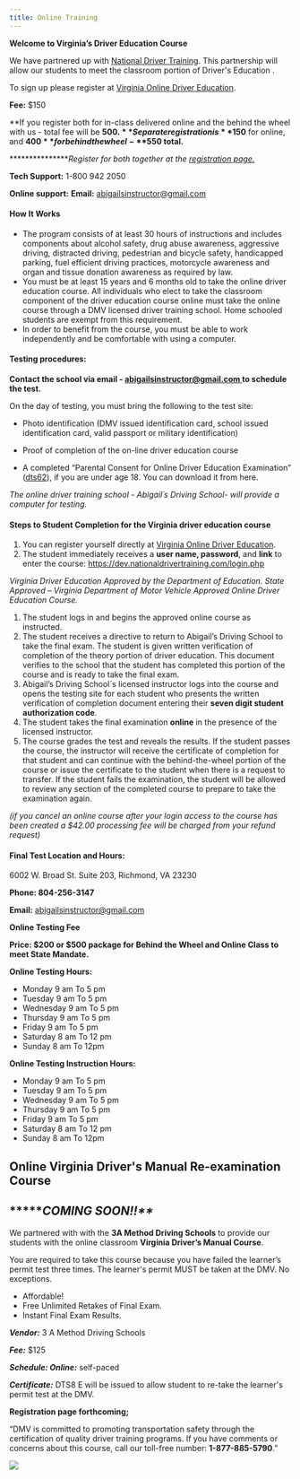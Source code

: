 ```yaml
---
title: Online Training
---
```

**Welcome to Virginia’s Driver Education Course**

We have partnered up with [National Driver Training](https://www.nationaldrivertraining.com/). This partnership will allow our students to meet the classroom portion of Driver's Education .

To sign up please register at  [Virginia Online Driver Education](https://dev.nationaldrivertraining.com/aff-landing.php?age=Teen&state=VA&affid=1081&pid=23).

**Fee:** $150

\*\*If you register both for in-class delivered online and the behind the wheel with us - total fee will be **$500.** Separate registration is **$150** for online, and **$400** for behind the wheel - **$550 total.** 

*\*\*\*\*\*\*\*\*\*\*\*\*\*\**Register for both together at the [registration page.](https://abigailsdrivingschool.com/en/registration)* 

**Tech Support:** 1-800 942 2050

**Online support:** **Email:** abigailsinstructor@gmail.com

#### How It Works

* The program consists of at least 30 hours of instructions and includes components about alcohol safety, drug abuse awareness, aggressive driving, distracted driving, pedestrian and bicycle safety, handicapped parking, fuel efficient driving practices, motorcycle awareness and organ and tissue donation awareness as required by law.
* You must be at least 15 years and 6 months old to take the online driver education course. All individuals who elect to take the classroom component of the driver education course online must take the online course through a DMV licensed driver training school. Home schooled students are exempt from this requirement.
* In order to benefit from the course, you must be able to work independently and be comfortable with using a computer.

#### Testing procedures:

**Contact the school via email - [abigailsinstructor@gmail.com ](abigailsinstructor@gmail.com)to schedule the test.** 

On the day of testing, you must bring the following to the test site:

* Photo identification (DMV issued identification card, school issued identification card, valid passport or military identification)

<!---->

* Proof of completion of the on-line driver education course

<!---->

* A completed “Parental Consent for Online Driver Education Examination” ([dts62](http://www.safedrivingacademy.net/wp-content/uploads/2018/05/dts62.pdf)), if you are under age 18. You can download it from here.

*The online driver training school - Abigail´s Driving School- will provide a computer for testing.*

#### Steps to Student Completion for the Virginia driver education course

1. You can register yourself directly at  [Virginia Online Driver Education](https://dev.nationaldrivertraining.com/aff-landing.php?age=Teen&state=VA&affid=1081&pid=23). 
2. The student immediately receives a **user name, password**, and **link** to enter the course: <https://dev.nationaldrivertraining.com/login.php>

*Virginia Driver Education Approved by the Department of Education. State Approved – Virginia Department of Motor Vehicle Approved Online Driver Education Course.*

1. The student logs in and begins the approved online course as instructed.
2. The student receives a directive to return to Abigail’s Driving School to take the final exam. The student is given written verification of completion of the theory portion of driver education. This document verifies to the school that the student has completed this portion of the course and is ready to take the final exam.
3. Abigail’s Driving School´s licensed instructor logs into the course and opens the testing site for each student who presents the written verification of completion document entering their **seven digit student authorization code**.
4. The student takes the final examination **online** in the presence of the licensed instructor.
5. The course grades the test and reveals the results. If the student passes the course, the instructor will receive the certificate of completion for that student and can continue with the behind-the-wheel portion of the course or issue the certificate to the student when there is a request to transfer. If the student fails the examination, the student will be allowed to review any section of the completed course to prepare to take the examination again.

*(if you cancel an online course after your login access to the course has been created a $42.00 processing fee will be charged from your refund request)*

#### Final Test Location and Hours:

6002 W. Broad St. Suite 203, Richmond, VA 23230

**Phone: 804-256-3147**

**Email:** abigailsinstructor@gmail.com

**Online Testing Fee**

**Price: $200 or $500 package for Behind the Wheel and Online Class to meet State Mandate.** 

**Online Testing Hours:**

* Monday 9 am To 5 pm
* Tuesday 9 am To 5 pm
* Wednesday 9 am To 5 pm
* Thursday 9 am To 5 pm
* Friday 9 am To 5 pm
* Saturday 8 am To 12 pm
* Sunday 8 am To 12pm

**Online Testing Instruction Hours:**

* Monday 9 am To 5 pm
* Tuesday 9 am To 5 pm
* Wednesday 9 am To 5 pm
* Thursday 9 am To 5 pm
* Friday 9 am To 5 pm
* Saturday 8 am To 12 pm
* Sunday 8 am To 12pm

## Online Virginia Driver's Manual Re-examination Course

## **\*\***COMING SOON!!\*\**

We partnered with with the **3A Method Driving Schools** to provide our students with the online classroom **Virginia Driver’s Manual Course**.

You are required to take this course because you have failed the learner’s permit test three times. The learner's permit MUST be taken at the DMV. No exceptions. 

* Affordable! 
* Free Unlimited Retakes of Final Exam.
* Instant Final Exam Results.

***Vendor:*** 3 A Method Driving Schools

***Fee:*** $125

***Schedule: Online:*** self-paced

***Certificate:*** DTS8 E will be issued to allow student to re-take the learner's permit test at the DMV. 

**Registration page forthcoming;**

“DMV is committed to promoting transportation safety through the certification of quality driver training programs. If you have comments or concerns about this course, call our toll-free number: **1-877-885-5790**.”

![](/assets/ndti-logo-docx.png)